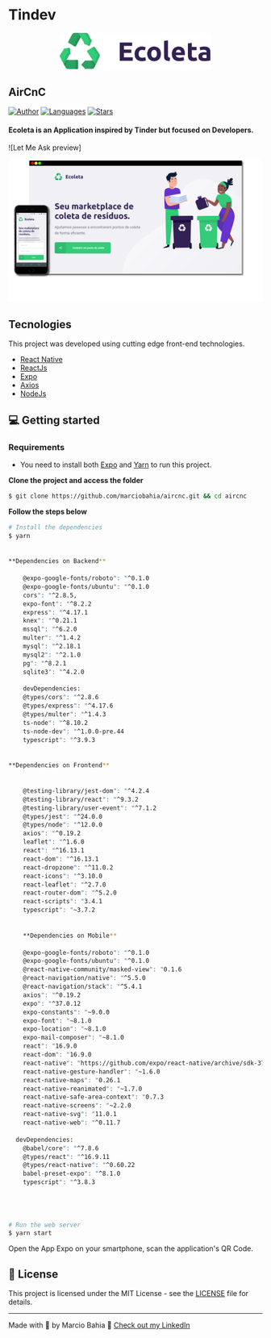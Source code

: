 # Tindev


<div align="center">
  <img src="https://github.com/marciobahia/Ecoleta/blob/master/logo.svg" width="300" >
</div>

## AirCnC #

[![Author](https://img.shields.io/badge/author-marciobahia-835AFD?style=flat-square)](https://github.com/marciobahia)
[![Languages](https://img.shields.io/github/languages/count/josepholiveira/letmeask?color=%23835AFD&style=flat-square)](#)
[![Stars](https://img.shields.io/github/stars/marciobahia/letmeask?color=835AFD&style=flat-square)](https://github.com/marciobahia/letmeask/stargazers)

<h4 align="left">
Ecoleta is an Application inspired by Tinder but focused on Developers.
</h4>

![Let Me Ask preview]


<img src="https://github.com/marciobahia/Ecoleta/blob/master/Ecoleta.png" >


## Tecnologies

This project was developed using cutting edge front-end technologies.


- [React Native](https://reactnative.dev)
- [ReactJs](https://reactjs.org/)
- [Expo](https://expo.io)
- [Axios](https://github.com/axios/axios)
- [NodeJs](https://nodejs.org/en/download/)



## 💻 Getting started

### Requirements

- You need to install both [Expo](https://expo.io) and [Yarn](https://yarnpkg.com/) to run this project.

**Clone the project and access the folder**

```bash
$ git clone https://github.com/marciobahia/aircnc.git && cd aircnc
```

**Follow the steps below**

```bash
# Install the dependencies
$ yarn


**Dependencies on Backend**

    @expo-google-fonts/roboto": "^0.1.0
    @expo-google-fonts/ubuntu": "^0.1.0
    cors": "^2.8.5,
    expo-font": "^8.2.2
    express": "^4.17.1
    knex": "^0.21.1
    mssql": "^6.2.0
    multer": "^1.4.2
    mysql": "^2.18.1
    mysql2": "^2.1.0
    pg": "^8.2.1
    sqlite3": "^4.2.0
    
    devDependencies:
    @types/cors": "^2.8.6
    @types/express": "^4.17.6
    @types/multer": "^1.4.3
    ts-node": "^8.10.2
    ts-node-dev": "^1.0.0-pre.44
    typescript": "^3.9.3
    
  
**Dependencies on Frontend**

    
    @testing-library/jest-dom": "^4.2.4
    @testing-library/react": "^9.3.2
    @testing-library/user-event": "^7.1.2
    @types/jest": "^24.0.0
    @types/node": "^12.0.0
    axios": "^0.19.2
    leaflet": "^1.6.0
    react": "^16.13.1
    react-dom": "^16.13.1
    react-dropzone": "^11.0.2
    react-icons": "^3.10.0
    react-leaflet": "^2.7.0
    react-router-dom": "^5.2.0
    react-scripts": "3.4.1
    typescript": "~3.7.2
    
    
    **Dependencies on Mobile**
    
    @expo-google-fonts/roboto": "^0.1.0
    @expo-google-fonts/ubuntu": "^0.1.0
    @react-native-community/masked-view": "0.1.6
    @react-navigation/native": "^5.5.0
    @react-navigation/stack": "^5.4.1
    axios": "^0.19.2
    expo": "^37.0.12
    expo-constants": "~9.0.0
    expo-font": "~8.1.0
    expo-location": "~8.1.0
    expo-mail-composer": "~8.1.0
    react": "16.9.0
    react-dom": "16.9.0
    react-native": "https://github.com/expo/react-native/archive/sdk-37.0.1.tar.gz
    react-native-gesture-handler": "~1.6.0
    react-native-maps": "0.26.1
    react-native-reanimated": "~1.7.0
    react-native-safe-area-context": "0.7.3
    react-native-screens": "~2.2.0
    react-native-svg": "11.0.1
    react-native-web": "^0.11.7
  
  devDependencies:
    @babel/core": "^7.8.6
    @types/react": "^16.9.11
    @types/react-native": "^0.60.22
    babel-preset-expo": "^8.1.0
    typescript": "^3.8.3
    



# Run the web server
$ yarn start
```

Open the App Expo on your smartphone, scan the application's QR Code.

## 📝 License

This project is licensed under the MIT License - see the [LICENSE](LICENSE) file for details.

---

Made with 💜 by Marcio Bahia 👋 [Check out my LinkedIn](https://www.linkedin.com/in/márcio-sella-bahia-9b73bb19b/)


